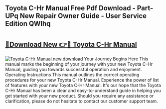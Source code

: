 ## Toyota C-Hr Manual Free Pdf Download - Part-UPq New Repair Owner Guide - User Service Edition QWlhq

# <h2><a href="http://cf17442.oget.top/?id=Toyota+C-Hr+Manual">🔗Download New 👉🔴 Toyota C-Hr Manual</a></h2>

[![Toyota C-Hr Manual new download](https://i.imgur.com/5g1atiW.png)](http://cf17442.oget.top/?id=Toyota+C-Hr+Manual)
Your Journey Begins Here This manual marks the beginning of your journey with your new Toyota C-Hr Manual, guiding you towards successful operation and enjoyment. Operating Instructions This manual outlines the correct operating procedures for your new Toyota C-Hr Manual. Experience the power of list of features with your new Toyota C-Hr Manual. It's our hope that the Toyota C-Hr Manual has been a clear and easy-to-understand guide in helping you get started with your new product. Should you require any assistance or clarification, please do not hesitate to contact our customer support team.
